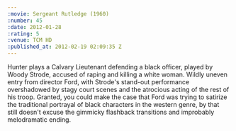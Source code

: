 ```yaml
--- 
:movie: Sergeant Rutledge (1960)
:number: 45
:date: 2012-01-28
:rating: 5
:venue: TCM HD
:published_at: 2012-02-19 02:09:35 Z
---
```

Hunter plays a Calvary Lieutenant defending a black officer, played by Woody Strode, accused of raping and killing a white woman. Wildly uneven entry from director Ford, with Strode's stand-out performance overshadowed by stagy court scenes and the atrocious acting of the rest of his troop. Granted, you could make the case that Ford was trying to satirize the traditional portrayal of black characters in the western genre, by that still doesn't excuse the gimmicky flashback transitions and improbably melodramatic ending.